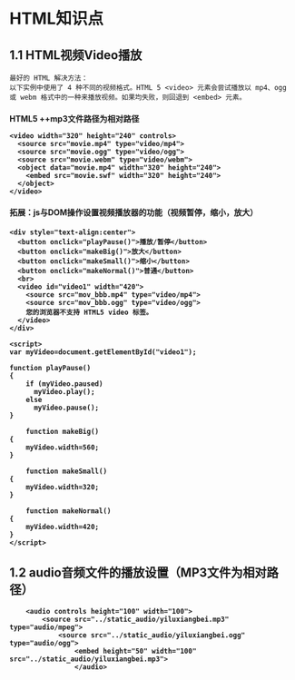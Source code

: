 # HTML知识点

## 1.1 HTML视频Video播放
    最好的 HTML 解决方法：
    以下实例中使用了 4 种不同的视频格式。HTML 5 <video> 元素会尝试播放以 mp4、ogg 或 webm 格式中的一种来播放视频。如果均失败，则回退到 <embed> 元素。
    
#### HTML5 +<object>+<embed>mp3文件路径为相对路径
    
    <video width="320" height="240" controls>
      <source src="movie.mp4" type="video/mp4">
      <source src="movie.ogg" type="video/ogg">
      <source src="movie.webm" type="video/webm">
      <object data="movie.mp4" width="320" height="240">
        <embed src="movie.swf" width="320" height="240">
      </object>
    </video>
#### 拓展：js与DOM操作设置视频播放器的功能（视频暂停，缩小，放大）
    <div style="text-align:center"> 
      <button onclick="playPause()">播放/暂停</button> 
      <button onclick="makeBig()">放大</button>
      <button onclick="makeSmall()">缩小</button>
      <button onclick="makeNormal()">普通</button>
      <br> 
      <video id="video1" width="420">
        <source src="mov_bbb.mp4" type="video/mp4">
        <source src="mov_bbb.ogg" type="video/ogg">
        您的浏览器不支持 HTML5 video 标签。
      </video>
    </div> 

    <script> 
    var myVideo=document.getElementById("video1"); 

    function playPause()
    { 
        if (myVideo.paused) 
          myVideo.play(); 
        else 
          myVideo.pause(); 
    } 

        function makeBig()
    { 
        myVideo.width=560; 
    } 

        function makeSmall()
    { 
        myVideo.width=320; 
    } 

        function makeNormal()
    { 
        myVideo.width=420; 
    } 
    </script>
## 1.2 audio音频文件的播放设置（MP3文件为相对路径）
		<audio controls height="100" width="100">
			<source src="../static_audio/yiluxiangbei.mp3" type="audio/mpeg">
				<source src="../static_audio/yiluxiangbei.ogg" type="audio/ogg">
					<embed height="50" width="100" src="../static_audio/yiluxiangbei.mp3">
					</audio>
